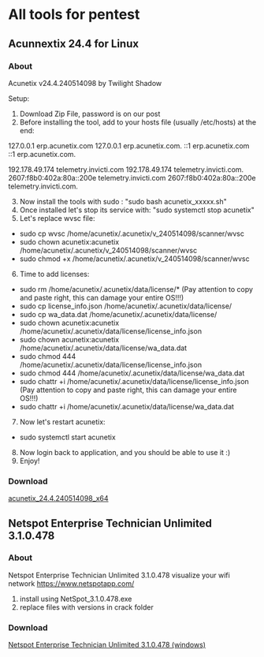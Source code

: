 # All tools for pentest

## Acunnextix 24.4 for Linux

### About

Acunetix v24.4.240514098 by Twilight Shadow


Setup:
1) Download Zip File, password is on our post
2) Before installing the tool, add to your hosts file (usually /etc/hosts) at the end:

127.0.0.1  erp.acunetix.com
127.0.0.1  erp.acunetix.com.
::1  erp.acunetix.com
::1  erp.acunetix.com.

192.178.49.174  telemetry.invicti.com
192.178.49.174  telemetry.invicti.com.
2607:f8b0:402a:80a::200e  telemetry.invicti.com
2607:f8b0:402a:80a::200e  telemetry.invicti.com.

3) Now install the tools with sudo : "sudo bash acunetix_xxxxx.sh"
4) Once installed let's stop its service with: "sudo systemctl stop acunetix"
5) Let's replace wvsc file:
  - sudo cp wvsc /home/acunetix/.acunetix/v_240514098/scanner/wvsc
  - sudo chown acunetix:acunetix /home/acunetix/.acunetix/v_240514098/scanner/wvsc
  - sudo chmod +x /home/acunetix/.acunetix/v_240514098/scanner/wvsc

6) Time to add licenses:
  - sudo rm /home/acunetix/.acunetix/data/license/* (Pay attention to copy and paste right, this can damage your entire OS!!!)
  - sudo cp license_info.json /home/acunetix/.acunetix/data/license/
  - sudo cp wa_data.dat /home/acunetix/.acunetix/data/license/
  - sudo chown acunetix:acunetix /home/acunetix/.acunetix/data/license/license_info.json
  - sudo chown acunetix:acunetix /home/acunetix/.acunetix/data/license/wa_data.dat
  - sudo chmod 444 /home/acunetix/.acunetix/data/license/license_info.json
  - sudo chmod 444 /home/acunetix/.acunetix/data/license/wa_data.dat
  - sudo chattr +i /home/acunetix/.acunetix/data/license/license_info.json (Pay attention to copy and paste right, this can damage your entire  OS!!!)
  - sudo chattr +i /home/acunetix/.acunetix/data/license/wa_data.dat

7) Now let's restart acunetix:
  - sudo systemctl start acunetix

8) Now login back to application, and you should be able to use it :)
9) Enjoy!

### Download

[acunetix_24.4.240514098_x64](https://github.com/0xget/hackerone/releases/tag/acunetix_24.4.240514098_x64)


## Netspot Enterprise Technician Unlimited 3.1.0.478

### About

Netspot Enterprise Technician Unlimited 3.1.0.478
visualize your wifi network
https://www.netspotapp.com/

1. install using NetSpot_3.1.0.478.exe
2. replace files with versions in crack folder

### Download

[Netspot Enterprise Technician Unlimited 3.1.0.478 (windows)](https://github.com/0xget/hackerone/releases/tag/netspot_3.1.0.478_win)
